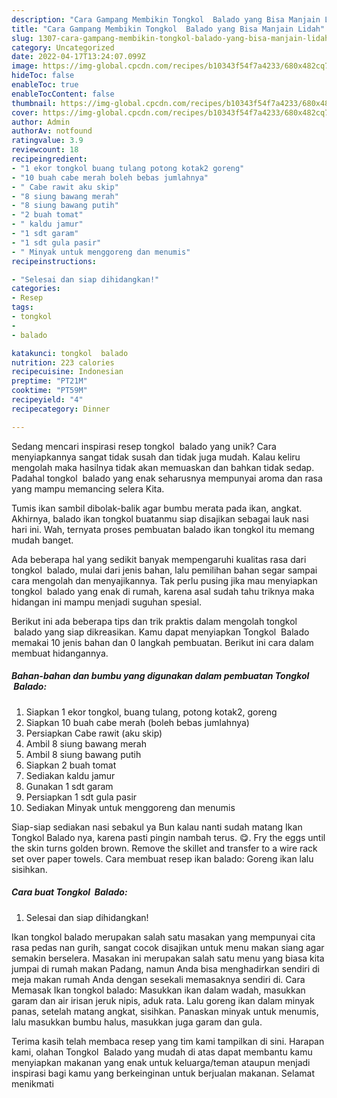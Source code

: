 ```yaml
---
description: "Cara Gampang Membikin Tongkol  Balado yang Bisa Manjain Lidah"
title: "Cara Gampang Membikin Tongkol  Balado yang Bisa Manjain Lidah"
slug: 1307-cara-gampang-membikin-tongkol-balado-yang-bisa-manjain-lidah
category: Uncategorized
date: 2022-04-17T13:24:07.099Z
image: https://img-global.cpcdn.com/recipes/b10343f54f7a4233/680x482cq70/tongkol-balado-foto-resep-utama.jpg
hideToc: false
enableToc: true
enableTocContent: false
thumbnail: https://img-global.cpcdn.com/recipes/b10343f54f7a4233/680x482cq70/tongkol-balado-foto-resep-utama.jpg
cover: https://img-global.cpcdn.com/recipes/b10343f54f7a4233/680x482cq70/tongkol-balado-foto-resep-utama.jpg
author: Admin
authorAv: notfound
ratingvalue: 3.9
reviewcount: 18
recipeingredient:
- "1 ekor tongkol buang tulang potong kotak2 goreng"
- "10 buah cabe merah boleh bebas jumlahnya"
- " Cabe rawit aku skip"
- "8 siung bawang merah"
- "8 siung bawang putih"
- "2 buah tomat"
- " kaldu jamur"
- "1 sdt garam"
- "1 sdt gula pasir"
- " Minyak untuk menggoreng dan menumis"
recipeinstructions:

- "Selesai dan siap dihidangkan!"
categories:
- Resep
tags:
- tongkol
- 
- balado

katakunci: tongkol  balado 
nutrition: 223 calories
recipecuisine: Indonesian
preptime: "PT21M"
cooktime: "PT59M"
recipeyield: "4"
recipecategory: Dinner

---
```





Sedang mencari inspirasi resep tongkol  balado yang unik? Cara menyiapkannya sangat tidak susah dan tidak juga mudah. Kalau keliru mengolah maka hasilnya tidak akan memuaskan dan bahkan tidak sedap. Padahal tongkol  balado yang enak seharusnya mempunyai aroma dan rasa yang mampu memancing selera Kita.





Tumis ikan sambil dibolak-balik agar bumbu merata pada ikan, angkat. Akhirnya, balado ikan tongkol buatanmu siap disajikan sebagai lauk nasi hari ini. Wah, ternyata proses pembuatan balado ikan tongkol itu memang mudah banget.

Ada beberapa hal yang sedikit banyak mempengaruhi kualitas rasa dari tongkol  balado, mulai dari jenis bahan, lalu pemilihan bahan segar sampai cara mengolah dan menyajikannya. Tak perlu pusing jika mau menyiapkan tongkol  balado yang enak di rumah, karena asal sudah tahu triknya maka hidangan ini mampu menjadi suguhan spesial.






Berikut ini ada beberapa tips dan trik praktis dalam mengolah tongkol  balado yang siap dikreasikan. Kamu dapat menyiapkan Tongkol  Balado memakai 10 jenis bahan dan 0 langkah pembuatan. Berikut ini cara dalam membuat hidangannya.

<!--inarticleads1-->

##### Bahan-bahan dan bumbu yang digunakan dalam pembuatan Tongkol  Balado:

1. Siapkan 1 ekor tongkol, buang tulang, potong kotak2, goreng
1. Siapkan 10 buah cabe merah (boleh bebas jumlahnya)
1. Persiapkan  Cabe rawit (aku skip)
1. Ambil 8 siung bawang merah
1. Ambil 8 siung bawang putih
1. Siapkan 2 buah tomat
1. Sediakan  kaldu jamur
1. Gunakan 1 sdt garam
1. Persiapkan 1 sdt gula pasir
1. Sediakan  Minyak untuk menggoreng dan menumis


Siap-siap sediakan nasi sebakul ya Bun kalau nanti sudah matang Ikan Tongkol Balado nya, karena pasti pingin nambah terus. 😋. Fry the eggs until the skin turns golden brown. Remove the skillet and transfer to a wire rack set over paper towels. Cara membuat resep ikan balado: Goreng ikan lalu sisihkan. 

<!--inarticleads2-->

##### Cara buat Tongkol  Balado:


1. Selesai dan siap dihidangkan!

Ikan tongkol balado merupakan salah satu masakan yang mempunyai cita rasa pedas nan gurih, sangat cocok disajikan untuk menu makan siang agar semakin berselera. Masakan ini merupakan salah satu menu yang biasa kita jumpai di rumah makan Padang, namun Anda bisa menghadirkan sendiri di meja makan rumah Anda dengan sesekali memasaknya sendiri di. Cara Memasak Ikan tongkol balado: Masukkan ikan dalam wadah, masukkan garam dan air irisan jeruk nipis, aduk rata. Lalu goreng ikan dalam minyak panas, setelah matang angkat, sisihkan. Panaskan minyak untuk menumis, lalu masukkan bumbu halus, masukkan juga garam dan gula. 

Terima kasih telah membaca resep yang tim kami tampilkan di sini. Harapan kami, olahan Tongkol  Balado yang mudah di atas dapat membantu kamu menyiapkan makanan yang enak untuk keluarga/teman ataupun menjadi inspirasi bagi kamu yang berkeinginan untuk berjualan makanan. Selamat menikmati
